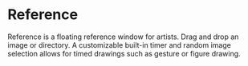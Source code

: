 # Reference
Reference is a floating reference window for artists. Drag and drop an image or directory. A customizable built-in timer and random image selection allows for timed drawings such as gesture or figure drawing.
